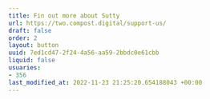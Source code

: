 ```yaml
---
title: Fin out more about Sutty
url: https://two.compost.digital/support-us/
draft: false
order: 2
layout: button
uuid: 7ed1cd47-2f24-4a56-aa59-2bbdc0e61cbb
liquid: false
usuaries:
- 356
last_modified_at: 2022-11-23 21:25:20.654188043 +00:00
---
```


